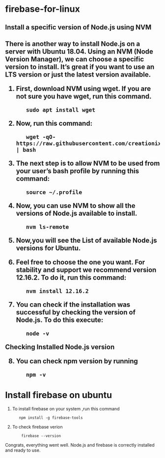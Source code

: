 # firebase-for-linux

<h2><b>Install a specific version of Node.js using NVM</b><h2>

There is another way to install Node.js on a server with Ubuntu 18.04. Using an NVM (Node Version Manager), we can choose a specific version to install. It’s great if you want to use an LTS version or just the latest version available.

1)  First, download NVM using wget. If you are not sure you have wget, run this command.


           sudo apt install wget

2)  Now, run this command:

           wget -qO- https://raw.githubusercontent.com/creationix/nvm/v0.34.0/install.sh | bash


3)  The next step is to allow NVM to be used from your user’s bash profile by running this command:


           source ~/.profile
 
4)  Now, you can use NVM to show all the versions of Node.js available to install.


           nvm ls-remote

5)  Now,you will see the List of available Node.js versions for Ubuntu.



6)  Feel free to choose the one you want. For stability and support we recommend version 12.16.2. To do it, run this command:

           nvm install 12.16.2

7)  You can check if the installation was successful by checking the version of Node.js. To do this execute:

           node -v
           
Checking Installed Node.js version

8)  You can check npm version by running

           npm -v
           
 <h1> Install firebase on ubuntu</h1>
 
1)  To install firebase on your system ,run this command
   
           npm install -g firebase-tools
           
2)  To check firebase verion

            firebase --version
           

Congrats, everything went well. Node.js and firebase is correctly installed and ready to use.
